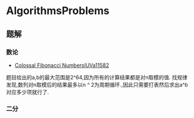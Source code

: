 # AlgorithmsProblems

## 题解

### 数论

+ [Colossal Fibonacci NumberslUVa11582](./ColossalFibonacciNumberslUVa11582/UVa11582.cpp)

题目给出的a,b的最大范围是2^64,因为所有的计算结果都是对n取模的值.
找规律发现,数列对n取模后的结果最多以n ^ 2为周期循环.,因此只需要打表然后求出a^b对应多少项就行了.

### 二分
